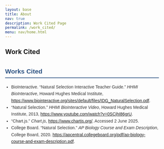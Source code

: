 ```yaml
---
layout: base 
title: About
nav: true
description: Work Cited Page
permalink: /work_cited/
menu: nav/home.html
---
```


## Work Cited

<section style="max-width: 700px; margin: 40px auto; font-family: Arial, sans-serif; color: #333;">
  <h2 style="color: #2c5282; border-bottom: 2px solid #2c5282; padding-bottom: 8px;">Works Cited</h2>
  <ul style="line-height: 1.6; padding-left: 20px;">
    <li>
      BioInteractive. “Natural Selection Interactive Teacher Guide.” <em>HHMI BioInteractive</em>, Howard Hughes Medical Institute, 
      <a href="https://www.biointeractive.org/sites/default/files/IDG_NaturalSelection.pdf" target="_blank" rel="noopener">https://www.biointeractive.org/sites/default/files/IDG_NaturalSelection.pdf</a>.
    </li>
    <li>
      “Natural Selection.” <em>HHMI BioInteractive Video</em>, Howard Hughes Medical Institute, 2013, 
      <a href="https://www.youtube.com/watch?v=0SCjhI86grU" target="_blank" rel="noopener">https://www.youtube.com/watch?v=0SCjhI86grU</a>.
    </li>
    <li>
      “Chart.js.” <em>Chart.js</em>, <a href="https://www.chartjs.org/" target="_blank" rel="noopener">https://www.chartjs.org/</a>. Accessed 2 June 2025.
    </li>
    <li>
      College Board. “Natural Selection.” <em>AP Biology Course and Exam Description</em>, College Board, 2020. <a href="https://apcentral.collegeboard.org/pdf/ap-biology-course-and-exam-description.pdf" target="_blank" rel="noopener">https://apcentral.collegeboard.org/pdf/ap-biology-course-and-exam-description.pdf</a>.
    </li>
  </ul>
</section>


